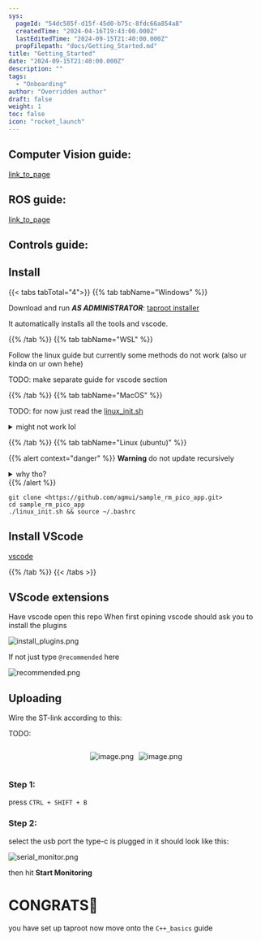```yaml
---
sys:
  pageId: "54dc585f-d15f-45d0-b75c-8fdc66a854a8"
  createdTime: "2024-04-16T19:43:00.000Z"
  lastEditedTime: "2024-09-15T21:40:00.000Z"
  propFilepath: "docs/Getting_Started.md"
title: "Getting_Started"
date: "2024-09-15T21:40:00.000Z"
description: ""
tags:
  - "Onboarding"
author: "Overridden author"
draft: false
weight: 1
toc: false
icon: "rocket_launch"
---
```


## Computer Vision guide:

[link_to_page](86d45bc0-388b-4d26-8848-44f255f73d0e)

## ROS guide:

[link_to_page](3c76c1de-ec8f-46d6-8b0a-294005edc2d5)

## Controls guide:

## Install

{{< tabs tabTotal="4">}}
{{% tab tabName="Windows" %}}

Download and run _**AS ADMINISTRATOR**_: [taproot installer](https://github.com/Thornbots/TeachingFreshies/releases/tag/1.0)

It automatically installs all the tools and vscode.

{{% /tab %}}
{{% tab tabName="WSL" %}}

Follow the linux guide but currently some methods do not work (also ur kinda on ur own hehe)

TODO: make separate guide for vscode section

{{% /tab %}}
{{% tab tabName="MacOS" %}}

TODO: for now just read the [linux_init.sh](https://github.com/agmui/sample_rm_pico_app/blob/main/linux_init.sh)

<details>
<summary>might not work lol</summary>

`brew install libusb pkg-config`

Next install: [vscode](https://code.visualstudio.com/Download)

</details>

{{% /tab %}}
{{% tab tabName="Linux (ubuntu)" %}}

{{% alert context="danger" %}}
**Warning** do not update recursively
<details>
<summary>why tho?</summary>
There are some submodules that may go on for a while (like tinyusb) and I highly
recommend you don't need to get them.
If you want to see what submodules I update just look in `linux_init.sh`
</details>
{{% /alert %}}

```shell
git clone <https://github.com/agmui/sample_rm_pico_app.git>
cd sample_rm_pico_app
./linux_init.sh && source ~/.bashrc
```

## Install VScode

[vscode](https://code.visualstudio.com/Download)

{{% /tab %}}
{{< /tabs >}}

## VScode extensions

Have vscode open this repo
When first opining vscode should ask you to install the plugins

![install_plugins.png](https://prod-files-secure.s3.us-west-2.amazonaws.com/d518164a-d88e-44d1-a4ee-3adb3bd8bce0/89bd30f0-1825-4e77-867b-0a41ce370880/install_plugins.png?X-Amz-Algorithm=AWS4-HMAC-SHA256&X-Amz-Content-Sha256=UNSIGNED-PAYLOAD&X-Amz-Credential=ASIAZI2LB466S6OIK55J%2F20250224%2Fus-west-2%2Fs3%2Faws4_request&X-Amz-Date=20250224T200851Z&X-Amz-Expires=3600&X-Amz-Security-Token=IQoJb3JpZ2luX2VjEPv%2F%2F%2F%2F%2F%2F%2F%2F%2F%2FwEaCXVzLXdlc3QtMiJHMEUCIQCq%2BLSKjC7eWbpzK1oYzIpz8LsOPv8ZGb85adHYuzUuNQIgAWCBwGiEiXGqKaJKQG9o%2BnQ7ik7FooX2qd3CdcVItZAq%2FwMINBAAGgw2Mzc0MjMxODM4MDUiDJpOkUG41QipgmjkJircA6vYnOid%2BkHHygKrASww%2FZtqrrPywc801u%2BkuyLE5SpiILysTypJ9YR0LtxoQPlcheyDrG%2FxuMoZmRG5RKxq2EgN9%2F7%2B6ZKDhxwyxenQt2%2FOKAotVVyMF5tXNBBxRxKx8EAKNhxMTu8IU1UUmXUn1fRMXszsSEYTeUY9QZOpgNM%2BSMPvvRFvYF4DI6yTkK3dJsuRc6JsIZLzoEwcQesmyua54fXn%2FcGgUWtt%2FY%2BHL1Xv3n0I2vQNT3tWyDQeUdroB6jKholJ9k908Oo9bR%2F4b6paUjbN3DoAjdIbWYGDFMsOSk45%2FOl%2BVLaVeQBT5pz70LlLtWGJ79Mfoeboqoun98x0OGNuIkcHdM3ns69mutrdYpfVyU0YZn8wVmQcpmUbbGXBYHByEDDTZu%2BCWiWWLFHLoK1iMMPEiLQmWfSiXoIuwP2ZAJ3%2BeHw9LW0hD14x9xbrBuD4nQGs3E1E5FloeB5MLIfgqX%2F0v6FxPrbvihN9aDQ%2FA3Y%2ByYBLOQ7ZdAIjE4AJd3Njq7%2BoerWiQNPuwrsevXdsKQOXvFYCRuGlZg%2BvGzZZqTqe583Dw%2FnFGMwUr56btfThNFEgFjPXgJ6igg%2BjGsA7hOr%2B46yHylZ%2BHUAscdUkc30etqryOnQfMKr98r0GOqUBu5Yj4P%2Flhkvii97nL%2BiAH6MF3kmYWTBHFb%2F%2FvY5cmmS1pAPcNmLv%2FHBPpjm6IebrhwyrafszkcGglrhaq39dehLCQeJj8qhHVZklnsh21mCgF7eUATcUcdz4N%2FBnEl4ropVaDguA66lhIKb%2BkoqlWkfpxQXC33xkuwAfsoBZ7slZow25378twc4Dxl6ttdqxNSB2gPqWP%2FZgRkd6tKJx4KyLOFlB&X-Amz-Signature=df7f3fc058cd95734c01090e8a99e2e2a411db7c115c0d5db6e67fc49f6ef892&X-Amz-SignedHeaders=host&x-id=GetObject)

If not just type `@recommended` here  

![recommended.png](https://prod-files-secure.s3.us-west-2.amazonaws.com/d518164a-d88e-44d1-a4ee-3adb3bd8bce0/61e661e9-5d85-4dfc-be0d-8d2097a5e793/recommended.png?X-Amz-Algorithm=AWS4-HMAC-SHA256&X-Amz-Content-Sha256=UNSIGNED-PAYLOAD&X-Amz-Credential=ASIAZI2LB466S6OIK55J%2F20250224%2Fus-west-2%2Fs3%2Faws4_request&X-Amz-Date=20250224T200851Z&X-Amz-Expires=3600&X-Amz-Security-Token=IQoJb3JpZ2luX2VjEPv%2F%2F%2F%2F%2F%2F%2F%2F%2F%2FwEaCXVzLXdlc3QtMiJHMEUCIQCq%2BLSKjC7eWbpzK1oYzIpz8LsOPv8ZGb85adHYuzUuNQIgAWCBwGiEiXGqKaJKQG9o%2BnQ7ik7FooX2qd3CdcVItZAq%2FwMINBAAGgw2Mzc0MjMxODM4MDUiDJpOkUG41QipgmjkJircA6vYnOid%2BkHHygKrASww%2FZtqrrPywc801u%2BkuyLE5SpiILysTypJ9YR0LtxoQPlcheyDrG%2FxuMoZmRG5RKxq2EgN9%2F7%2B6ZKDhxwyxenQt2%2FOKAotVVyMF5tXNBBxRxKx8EAKNhxMTu8IU1UUmXUn1fRMXszsSEYTeUY9QZOpgNM%2BSMPvvRFvYF4DI6yTkK3dJsuRc6JsIZLzoEwcQesmyua54fXn%2FcGgUWtt%2FY%2BHL1Xv3n0I2vQNT3tWyDQeUdroB6jKholJ9k908Oo9bR%2F4b6paUjbN3DoAjdIbWYGDFMsOSk45%2FOl%2BVLaVeQBT5pz70LlLtWGJ79Mfoeboqoun98x0OGNuIkcHdM3ns69mutrdYpfVyU0YZn8wVmQcpmUbbGXBYHByEDDTZu%2BCWiWWLFHLoK1iMMPEiLQmWfSiXoIuwP2ZAJ3%2BeHw9LW0hD14x9xbrBuD4nQGs3E1E5FloeB5MLIfgqX%2F0v6FxPrbvihN9aDQ%2FA3Y%2ByYBLOQ7ZdAIjE4AJd3Njq7%2BoerWiQNPuwrsevXdsKQOXvFYCRuGlZg%2BvGzZZqTqe583Dw%2FnFGMwUr56btfThNFEgFjPXgJ6igg%2BjGsA7hOr%2B46yHylZ%2BHUAscdUkc30etqryOnQfMKr98r0GOqUBu5Yj4P%2Flhkvii97nL%2BiAH6MF3kmYWTBHFb%2F%2FvY5cmmS1pAPcNmLv%2FHBPpjm6IebrhwyrafszkcGglrhaq39dehLCQeJj8qhHVZklnsh21mCgF7eUATcUcdz4N%2FBnEl4ropVaDguA66lhIKb%2BkoqlWkfpxQXC33xkuwAfsoBZ7slZow25378twc4Dxl6ttdqxNSB2gPqWP%2FZgRkd6tKJx4KyLOFlB&X-Amz-Signature=5475dd3f1210ce4d5348c7de7799c749ec9f4232d2e064325bbdf25d0e35216c&X-Amz-SignedHeaders=host&x-id=GetObject)

## Uploading

Wire the ST-link according to this:

TODO:

<div style="display: flex;flex-direction: row; column-gap:10px; max-width: 630px;justify-content: center;">
<div>

![image.png](https://prod-files-secure.s3.us-west-2.amazonaws.com/d518164a-d88e-44d1-a4ee-3adb3bd8bce0/210ecb78-1116-4d7b-b9b7-2292f66fa2c2/image.png?X-Amz-Algorithm=AWS4-HMAC-SHA256&X-Amz-Content-Sha256=UNSIGNED-PAYLOAD&X-Amz-Credential=ASIAZI2LB46645DM45EM%2F20250224%2Fus-west-2%2Fs3%2Faws4_request&X-Amz-Date=20250224T200853Z&X-Amz-Expires=3600&X-Amz-Security-Token=IQoJb3JpZ2luX2VjEPv%2F%2F%2F%2F%2F%2F%2F%2F%2F%2FwEaCXVzLXdlc3QtMiJIMEYCIQCDDquuuLONtXSGevsfNuFj0q6ie36yAB2%2FGNATxgbS0QIhAPJfIp81sjvo2RJG5Gyq09jTkWZq2fIsUlus7PuCDzN9Kv8DCDQQABoMNjM3NDIzMTgzODA1IgzvxH1baZ%2F25%2B%2BQmpEq3AO0ewyvXJZEpWduMEqU4o9Q6NuoNW%2BeZ9YXV5eyoBWK0Wv%2FPAeY2tKnaxeRHXuV%2B4VRy8uP1E6Kejoo7s1Lq7tFUE7PgEN2qPa4CGMTIlzUinJrZK%2BJJVjTyiWqHJCRK8XQvkZkAjtiTQjf6AabiNEw7FdQGKOz5jX0IgPujf39qsOl1w0QF4fGrG16axF8BQ98GMsRaPv%2BsrAaxgedBwHDgZ8rjDB%2BrOtOk2Twn1i3BnwvOJ1Stglh8e05jwaqGLUnpwEslUwhbCJJXG2fGyHnop5r0z8UboAWcZHBk2uRC3mh8gH%2BakXwS7giNrgV3FTui6basTY6GrHgqyViKlqkxln3WR%2Bo7aX650wICGfrc48kanpxlJCavjW6kszV856ugnaTz%2BIWZh7QsWYEDmeJOFxXJHVlUwwhhB5R7GyE1XT1tg78zwqMqR7uvqFvcwTgw7ZkcuLzbJq8CAsNup96yTJiyD7UQeht9WSDOfvwRmEWT30VfY711Gq9SNEJ3rfXJfkNqFlsl0POkUyB%2Bw2YWZVe9QQV9e2ggcE36vUCpzt%2Fy7oFvTHdFm3tOlYABF4gzJuFn%2BBaxggcTB1s2Y52Q3jgTyfpRKmpx6e1Pz9h07YFyWSQDk6imdEe9zDU%2FPK9BjqkAcNL%2FREqaGAk7bKuPdkT1iJ6L31KMvUU8uv3S84jxO4NpW6tv44Tdh7Lh0hfIZ%2FmRiqqjUy%2BRDTZAFRjztVia14mFpj0tbHUxf03NB3nX7Nj1mgaIWAoLT3F3wijrBYXemMK9%2BTNKLakpMqBhi%2FcIkr7uxh%2Fkwi5tOZxvkLB%2BIXJz7FbDF4D7JL%2BteM9XMq04QT2rcm8wuOAxskDExcMgGzppbO5&X-Amz-Signature=8cb38aebdcf2f7732a2eab2b3aedda72098a98ae4d4597224ea7098d750f3b65&X-Amz-SignedHeaders=host&x-id=GetObject)

</div>
<div>

![image.png](https://prod-files-secure.s3.us-west-2.amazonaws.com/d518164a-d88e-44d1-a4ee-3adb3bd8bce0/33a0fd0f-8ca6-4a86-8e09-26e95ded1fff/image.png?X-Amz-Algorithm=AWS4-HMAC-SHA256&X-Amz-Content-Sha256=UNSIGNED-PAYLOAD&X-Amz-Credential=ASIAZI2LB466XDKMUCL2%2F20250224%2Fus-west-2%2Fs3%2Faws4_request&X-Amz-Date=20250224T200854Z&X-Amz-Expires=3600&X-Amz-Security-Token=IQoJb3JpZ2luX2VjEPv%2F%2F%2F%2F%2F%2F%2F%2F%2F%2FwEaCXVzLXdlc3QtMiJHMEUCIDUWqPOQx3hZjVd%2F7bNiDzI8BFt%2FFUtM72DUV%2BasZCmQAiEA5tp%2FpTrFKdx1sUXiVKWbkRGj7dq2Jk4kjoYG%2F17HbSUq%2FwMINBAAGgw2Mzc0MjMxODM4MDUiDL2K%2FcPofvc%2BpVCLySrcA%2FPxeVG8QjO1Ez1AnCKE%2BbX%2BTCan7stzd5uYYp%2BOz%2FJczQqnQ4kWq4aY7%2FgIt%2BHCmTB27EO%2B%2BsZkBvQilJvUBwMztoZpTyKsWH9dpEuEQcdztNC85SGkYivtQfrQLjt6ijYkMtyUoOMjTyFDipiIa%2FFCcx8a2kqwaxKtNRlkf9ll9VtcDnJJWpMVLyYBNaP5beh8IMvWJM9StiY3CkPgyRGbtCVyVcSp986yCWOV0RenJdFJJJnCGCKvcraKPKc9BusIIDbX4JF%2BLlhIkOEHIqWEm3FJerYYQhU7Qzhrb29T3iAY0KrA7uzstbj01NqVnP%2BDkkr2HmYQR%2FCu0C5GE%2BgLrHnYidrgejXmzGBPchtQ0PzSt%2BOU8lkKsR0pDbeWF4djjQn5K%2FXwOsR6Na7juxsiF3fMFzQuhPBLdDcjYrKbv0Et0PVsIkZQG%2FLgfkNCSKNlV%2FXN11tjxgI3CoQWgusr2frzCmHbawY6AznOxEf2RlQglhuxBnY11N5%2B0jcs4mRWATuekiD%2FQWAeZY8n4TyAAGZLdyywSIQdHkLAtn%2Ftu3mwelS%2Fi0DpEifzY5krd7xxnPDmfLUjBfKz7wsXsjfAQ2xE8s1OYj%2BsgfAwfH68385zVNwjDTRjK3aPMKH98r0GOqUBWYAJmQ33WsIfvKoAkzkTL0l1eWg6HmwWgP%2F79U9ZHjHfsdw%2BUIBmScjFWXh1Qom450BvzjOzIv%2BF5L5Htr8H2E%2BK3BC7t9BeQts%2F96atm0RsL6HLfy5ipLSwvmlraQ3vfMNoiBsGSHp9doza9Y0DV1E%2FyDmpfjp78yUfA4Ce7HDfahVx5gRGCwR4EdJGSk19Y0ZxozwMovO85T10fbCZVYufODLm&X-Amz-Signature=546a863aefdd8930daec8f52c51bf4c643e289e72a5609229085e7e1a35813d4&X-Amz-SignedHeaders=host&x-id=GetObject)

</div>
</div>

### Step 1:

press `CTRL + SHIFT + B`

### Step 2:

select the usb port the type-c is plugged in it should look like this:

![serial_monitor.png](https://prod-files-secure.s3.us-west-2.amazonaws.com/d518164a-d88e-44d1-a4ee-3adb3bd8bce0/f03f4774-05d4-4393-b6a0-d5efb6d315ab/serial_monitor.png?X-Amz-Algorithm=AWS4-HMAC-SHA256&X-Amz-Content-Sha256=UNSIGNED-PAYLOAD&X-Amz-Credential=ASIAZI2LB466S6OIK55J%2F20250224%2Fus-west-2%2Fs3%2Faws4_request&X-Amz-Date=20250224T200851Z&X-Amz-Expires=3600&X-Amz-Security-Token=IQoJb3JpZ2luX2VjEPv%2F%2F%2F%2F%2F%2F%2F%2F%2F%2FwEaCXVzLXdlc3QtMiJHMEUCIQCq%2BLSKjC7eWbpzK1oYzIpz8LsOPv8ZGb85adHYuzUuNQIgAWCBwGiEiXGqKaJKQG9o%2BnQ7ik7FooX2qd3CdcVItZAq%2FwMINBAAGgw2Mzc0MjMxODM4MDUiDJpOkUG41QipgmjkJircA6vYnOid%2BkHHygKrASww%2FZtqrrPywc801u%2BkuyLE5SpiILysTypJ9YR0LtxoQPlcheyDrG%2FxuMoZmRG5RKxq2EgN9%2F7%2B6ZKDhxwyxenQt2%2FOKAotVVyMF5tXNBBxRxKx8EAKNhxMTu8IU1UUmXUn1fRMXszsSEYTeUY9QZOpgNM%2BSMPvvRFvYF4DI6yTkK3dJsuRc6JsIZLzoEwcQesmyua54fXn%2FcGgUWtt%2FY%2BHL1Xv3n0I2vQNT3tWyDQeUdroB6jKholJ9k908Oo9bR%2F4b6paUjbN3DoAjdIbWYGDFMsOSk45%2FOl%2BVLaVeQBT5pz70LlLtWGJ79Mfoeboqoun98x0OGNuIkcHdM3ns69mutrdYpfVyU0YZn8wVmQcpmUbbGXBYHByEDDTZu%2BCWiWWLFHLoK1iMMPEiLQmWfSiXoIuwP2ZAJ3%2BeHw9LW0hD14x9xbrBuD4nQGs3E1E5FloeB5MLIfgqX%2F0v6FxPrbvihN9aDQ%2FA3Y%2ByYBLOQ7ZdAIjE4AJd3Njq7%2BoerWiQNPuwrsevXdsKQOXvFYCRuGlZg%2BvGzZZqTqe583Dw%2FnFGMwUr56btfThNFEgFjPXgJ6igg%2BjGsA7hOr%2B46yHylZ%2BHUAscdUkc30etqryOnQfMKr98r0GOqUBu5Yj4P%2Flhkvii97nL%2BiAH6MF3kmYWTBHFb%2F%2FvY5cmmS1pAPcNmLv%2FHBPpjm6IebrhwyrafszkcGglrhaq39dehLCQeJj8qhHVZklnsh21mCgF7eUATcUcdz4N%2FBnEl4ropVaDguA66lhIKb%2BkoqlWkfpxQXC33xkuwAfsoBZ7slZow25378twc4Dxl6ttdqxNSB2gPqWP%2FZgRkd6tKJx4KyLOFlB&X-Amz-Signature=3b9e7fdb064cd56e6f59d69740d27178d08b41e58e487b46eae5d908f8603ec0&X-Amz-SignedHeaders=host&x-id=GetObject)

then hit **Start Monitoring**

# CONGRATS🎉

you have set up taproot now move onto the `C++_basics` guide
